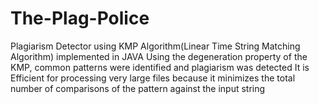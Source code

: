 # The-Plag-Police

Plagiarism Detector using KMP Algorithm(Linear Time String Matching Algorithm) implemented in JAVA
Using the degeneration property of the KMP, common patterns were identified and plagiarism was detected
It is Efficient for processing very large files because it minimizes the total number of comparisons of the pattern against the input string
